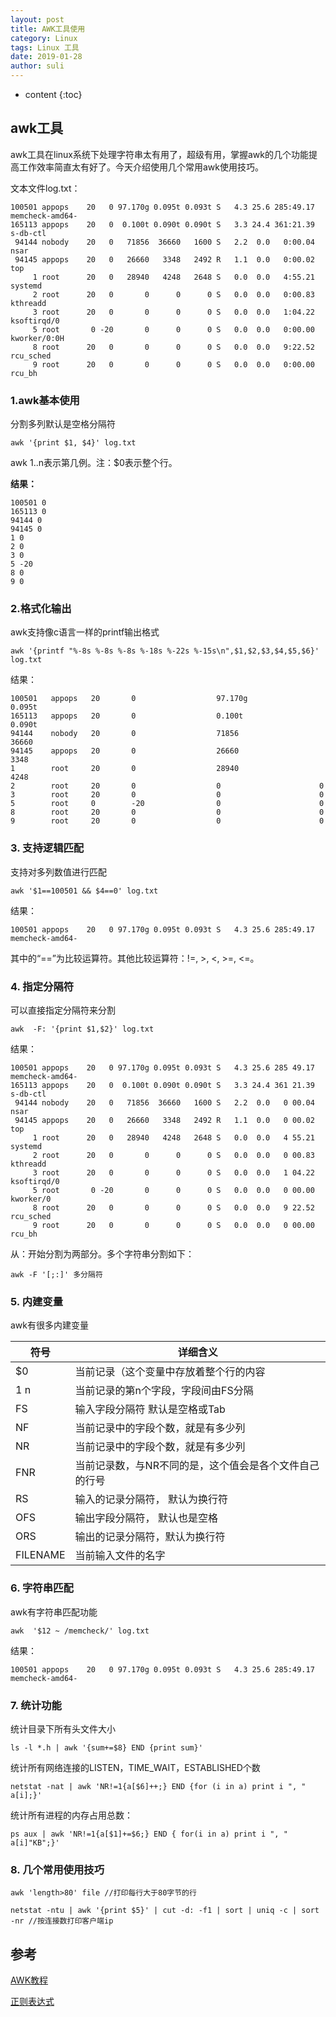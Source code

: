 ```yaml
---
layout: post
title: AWK工具使用
category: Linux
tags: Linux 工具
date: 2019-01-28
author: suli
---
```

* content
{:toc}

## awk工具

awk工具在linux系统下处理字符串太有用了，超级有用，掌握awk的几个功能提高工作效率简直太有好了。今天介绍使用几个常用awk使用技巧。














文本文件log.txt：

```
100501 appops    20   0 97.170g 0.095t 0.093t S   4.3 25.6 285:49.17 memcheck-amd64-
165113 appops    20   0  0.100t 0.090t 0.090t S   3.3 24.4 361:21.39 s-db-ctl
 94144 nobody    20   0   71856  36660   1600 S   2.2  0.0   0:00.04 nsar
 94145 appops    20   0   26660   3348   2492 R   1.1  0.0   0:00.02 top
     1 root      20   0   28940   4248   2648 S   0.0  0.0   4:55.21 systemd
     2 root      20   0       0      0      0 S   0.0  0.0   0:00.83 kthreadd
     3 root      20   0       0      0      0 S   0.0  0.0   1:04.22 ksoftirqd/0
     5 root       0 -20       0      0      0 S   0.0  0.0   0:00.00 kworker/0:0H
     8 root      20   0       0      0      0 S   0.0  0.0   9:22.52 rcu_sched
     9 root      20   0       0      0      0 S   0.0  0.0   0:00.00 rcu_bh
```
### 1.awk基本使用
分割多列默认是空格分隔符
```
awk '{print $1, $4}' log.txt
```
awk $1..$n表示第几例。注：$0表示整个行。

**结果：**

```
100501 0
165113 0
94144 0
94145 0
1 0
2 0
3 0
5 -20
8 0
9 0
```

### 2.格式化输出

awk支持像c语言一样的printf输出格式

```
awk '{printf "%-8s %-8s %-8s %-18s %-22s %-15s\n",$1,$2,$3,$4,$5,$6}' log.txt
```
结果：

```
100501   appops   20       0                  97.170g                0.095t
165113   appops   20       0                  0.100t                 0.090t
94144    nobody   20       0                  71856                  36660
94145    appops   20       0                  26660                  3348
1        root     20       0                  28940                  4248
2        root     20       0                  0                      0
3        root     20       0                  0                      0
5        root     0        -20                0                      0
8        root     20       0                  0                      0
9        root     20       0                  0                      0
```
### 3. 支持逻辑匹配

支持对多列数值进行匹配
```
awk '$1==100501 && $4==0' log.txt
```
结果：

```
100501 appops    20   0 97.170g 0.095t 0.093t S   4.3 25.6 285:49.17 memcheck-amd64-
```
其中的“==”为比较运算符。其他比较运算符：!=, >, <, >=, <=。

### 4. 指定分隔符

可以直接指定分隔符来分割
```
awk  -F: '{print $1,$2}' log.txt
```
结果：

```
100501 appops    20   0 97.170g 0.095t 0.093t S   4.3 25.6 285 49.17 memcheck-amd64-
165113 appops    20   0  0.100t 0.090t 0.090t S   3.3 24.4 361 21.39 s-db-ctl
 94144 nobody    20   0   71856  36660   1600 S   2.2  0.0   0 00.04 nsar
 94145 appops    20   0   26660   3348   2492 R   1.1  0.0   0 00.02 top
     1 root      20   0   28940   4248   2648 S   0.0  0.0   4 55.21 systemd
     2 root      20   0       0      0      0 S   0.0  0.0   0 00.83 kthreadd
     3 root      20   0       0      0      0 S   0.0  0.0   1 04.22 ksoftirqd/0
     5 root       0 -20       0      0      0 S   0.0  0.0   0 00.00 kworker/0
     8 root      20   0       0      0      0 S   0.0  0.0   9 22.52 rcu_sched
     9 root      20   0       0      0      0 S   0.0  0.0   0 00.00 rcu_bh
```
从：开始分割为两部分。多个字符串分割如下：

```
awk -F '[;:]' 多分隔符
```

### 5. 内建变量

awk有很多内建变量

符号 | 详细含义
---|---
$0 | 当前记录（这个变量中存放着整个行的内容
$1~$n | 当前记录的第n个字段，字段间由FS分隔
FS | 输入字段分隔符 默认是空格或Tab
NF  | 当前记录中的字段个数，就是有多少列 
NR  | 当前记录中的字段个数，就是有多少列 
FNR  | 当前记录数，与NR不同的是，这个值会是各个文件自己的行号 
RS  | 输入的记录分隔符， 默认为换行符 
OFS  | 输出字段分隔符， 默认也是空格 
ORS  | 输出的记录分隔符，默认为换行符 
FILENAME  | 当前输入文件的名字 

### 6. 字符串匹配
awk有字符串匹配功能
```
awk  '$12 ~ /memcheck/' log.txt
```
结果：

```
100501 appops    20   0 97.170g 0.095t 0.093t S   4.3 25.6 285:49.17 memcheck-amd64-
```
### 7. 统计功能
统计目录下所有头文件大小

```
ls -l *.h | awk '{sum+=$8} END {print sum}'
```
统计所有网络连接的LISTEN，TIME_WAIT，ESTABLISHED个数
```
netstat -nat | awk 'NR!=1{a[$6]++;} END {for (i in a) print i ", " a[i];}'
```
统计所有进程的内存占用总数：

```
ps aux | awk 'NR!=1{a[$1]+=$6;} END { for(i in a) print i ", " a[i]"KB";}'

```
### 8. 几个常用使用技巧

```
awk 'length>80' file //打印每行大于80字节的行

netstat -ntu | awk '{print $5}' | cut -d: -f1 | sort | uniq -c | sort -nr //按连接数打印客户端ip
```


## 参考

[AWK教程](https://coolshell.cn/articles/9070.html)

[正则表达式](http://www.gnu.org/software/gawk/manual/gawk.html#Regexp)
